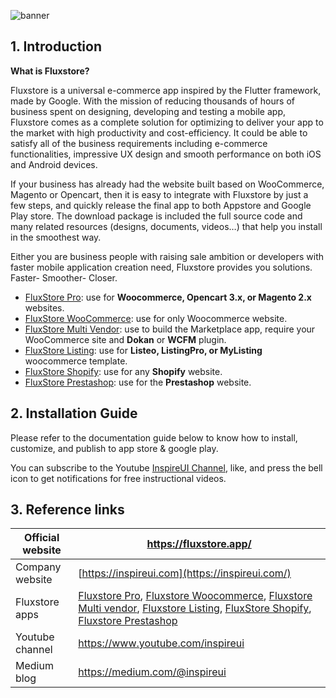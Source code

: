 ![banner](assets/banner.png)

## 1. Introduction

**What is Fluxstore?**

Fluxstore is a universal e-commerce app inspired by the Flutter framework, made by Google. With the mission of reducing thousands of hours of business spent on designing, developing and testing a mobile app, Fluxstore comes as a complete solution for optimizing to deliver your app to the market with high productivity and cost-efficiency. It could be able to satisfy all of the business requirements including e-commerce functionalities, impressive UX design and smooth performance on both iOS and Android devices.

If your business has already had the website built based on WooCommerce, Magento or Opencart, then it is easy to integrate with Fluxstore by just a few steps, and quickly release the final app to both Appstore and Google Play store. The download package is included the full source code and many related resources (designs, documents, videos…) that help you install in the smoothest way.

Either you are business people with raising sale ambition or developers with faster mobile application creation need, Fluxstore provides you solutions.
Faster- Smoother- Closer.

- [FluxStore Pro](https://1.envato.market/40oN3): use for **Woocommerce, Opencart 3.x, or Magento 2.x** websites.
- [FluxStore WooCommerce](https://1.envato.market/QL4d9): use for only Woocommerce website.
- [FluxStore Multi Vendor](https://1.envato.market/NW4q1): use to build the Marketplace app, require your WooCommerce site and **Dokan** or **WCFM** plugin.
- [FluxStore Listing](https://1.envato.market/7qoVO): use for **Listeo, ListingPro, or MyListing** woocommerce template.
- [FluxStore Shopify](https://1.envato.market/o9vAg): use for any **Shopify** website.
- [FluxStore Prestashop](https://1.envato.market/7YDad): use for the **Prestashop** website.



## 2. Installation Guide

Please refer to the documentation guide below to know how to install, customize, and publish to app store & google play.

You can subscribe to the Youtube [InspireUI Channel](http://youtube.com/inspireui?sub_confirmation=1), like, and press the bell icon to get notifications for free instructional videos.


## 3. Reference links

| Official website | https://fluxstore.app/                                       |
| ---------------- | ------------------------------------------------------------ |
| Company website  | [https://inspireui.com](https://inspireui.com/)              |
| Fluxstore apps   | [Fluxstore Pro](https://1.envato.market/40oN3), [Fluxstore Woocommerce](https://1.envato.market/QL4d9), [Fluxstore Multi vendor](https://1.envato.market/NW4q1), [Fluxstore Listing](https://1.envato.market/7qoVO), [FluxStore Shopify](https://1.envato.market/o9vAg), [Fluxstore Prestashop](https://1.envato.market/7YDad) |
| Youtube channel  | https://www.youtube.com/inspireui                            |
| Medium blog      | https://medium.com/@inspireui                                |
